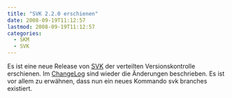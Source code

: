 ```yaml
---
title: "SVK 2.2.0 erschienen"
date: 2008-09-19T11:12:57
lastmod: 2008-09-19T11:12:57
categories:
  - SKM
  - SVK
---
```

Es ist eine neue Release von <a href="http://search.cpan.org/~clkao/SVK-v2.2.0/"  title="SVK 2.2.0 RC1">SVK</a> der verteilten Versionskontrolle erschienen. Im <a href="http://search.cpan.org/src/CLKAO/SVK-v2.2.0/CHANGES"  title="ChangeLog">ChangeLog</a> sind wieder die Änderungen beschrieben. Es ist vor allem zu erwähnen, dass nun ein neues Kommando svk branches existiert.
